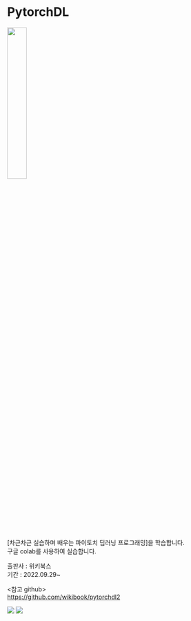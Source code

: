 # PytorchDL
<img src=https://user-images.githubusercontent.com/62236007/193742512-c4a37b9d-96e8-4bb8-93ee-c4714059cd75.png width="30%">

[차근차근 실습하며 배우는 파이토치 딥러닝 프로그래밍]을 학습합니다.\
구글 colab를 사용하여 실습합니다.

출판사 : 위키북스\
기간 : 2022.09.29~

<참고 github>\
https://github.com/wikibook/pytorchdl2

<img src="https://img.shields.io/badge/Python-white?style=plastic&logo=Python&logoColor=3776AB"/> <img src="https://img.shields.io/badge/PyTorch-green?style=flat&logo=PyTorch&logoColor=EE4C2C"/>

